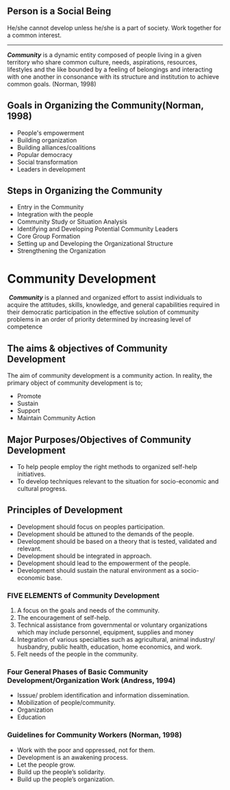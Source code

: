 
## Person is a Social Being
He/she cannot develop unless he/she is a part of society. Work together for a common interest.

--- 

___Community___ is a dynamic entity composed of people living in a given territory who share common culture, needs, aspirations, resources, lifestyles and the like bounded by a feeling of belongings and interacting with one another in consonance with its structure and institution to achieve common goals. (Norman, 1998)

## Goals in Organizing the Community(Norman, 1998)
- People's empowerment
- Building organization
- Building alliances/coalitions
- Popular democracy
- Social transformation
- Leaders in development

## Steps in Organizing the Community
- Entry in the Community
- Integration with the people
- Community Study or Situation Analysis
- Identifying and Developing Potential Community Leaders
- Core Group Formation
- Setting up and Developing the Organizational Structure
- Strengthening the Organization

# Community Development

 ___Community___ is a planned and organized effort to assist individuals to acquire the attitudes, skills, knowledge, and general capabilities required in their democratic participation in the effective solution of community problems in an order of priority determined by increasing level of competence

## The aims & objectives of Community Development

The aim of community development is a community action. In reality, the primary object of community development is to;
- Promote
- Sustain
- Support
- Maintain Community Action


## Major Purposes/Objectives of Community Development
- To help people employ the right methods to organized self-help initiatives.
- To develop techniques relevant to the situation for socio-economic and cultural progress.

## Principles of Development
- Development should focus on peoples participation.
- Development should be attuned to the demands of the people.
- Development should be based on a theory that is tested, validated and relevant.
- Development should be integrated in approach.
- Development should lead to the empowerment of the people.
- Development should sustain the natural environment as a socio-economic base.

### FIVE ELEMENTS of Community Development
1. A focus on the goals and needs of the community.
2. The encouragement of self-help.
3. Technical assistance from governmental or voluntary organizations which may include personnel, equipment, supplies and money
4. Integration of various specialties such as agricultural, animal industry/ husbandry, public health, education, home economics, and work.
5. Felt needs of the people in the community.

### Four General Phases of Basic Community Development/Organization Work (Andress, 1994)
- Isssue/ problem identification and information dissemination.
- Mobilization of people/community.
- Organization
- Education

### Guidelines for Community Workers (Norman, 1998)
- Work with the poor and oppressed, not for them.
- Development is an awakening process.
- Let the people grow.
- Build up the people’s solidarity.
- Build up the people’s organization.